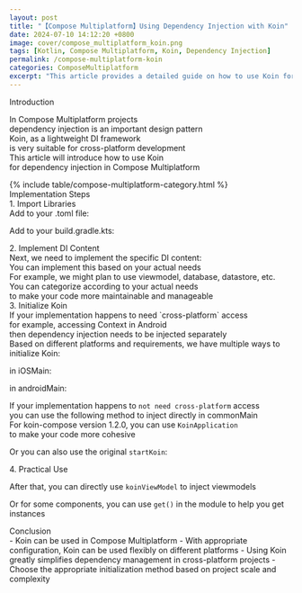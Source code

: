 ```yaml
---
layout: post
title: "【Compose Multiplatform】Using Dependency Injection with Koin"
date: 2024-07-10 14:12:20 +0800
image: cover/compose_multiplatform_koin.png
tags: [Kotlin, Compose Multiplatform, Koin, Dependency Injection]
permalink: /compose-multiplatform-koin
categories: ComposeMultiplatform
excerpt: "This article provides a detailed guide on how to use Koin for dependency injection in Compose Multiplatform projects, including library imports, DI implementation, and methods to initialize Koin on different platforms."
---
```


<div class="c-border-main-title-2">Introduction</div>

In Compose Multiplatform projects<br>
dependency injection is an important design pattern<br>
Koin, as a lightweight DI framework<br>
is very suitable for cross-platform development<br>
This article will introduce how to use Koin<br>
for dependency injection in Compose Multiplatform<br>

<div id="category">
    {% include table/compose-multiplatform-category.html %}
</div>


<div class="c-border-main-title-2">Implementation Steps</div>
<div class="c-border-content-title-1">1. Import Libraries</div>
Add to your .toml file:<br>
<script src="https://gist.github.com/waitzShigoto/1c76521f84737bfa12984f2ca451d340.js"></script>

Add to your build.gradle.kts:<br>
<script src="https://gist.github.com/waitzShigoto/305692852ee11669c95e6b6d7a4c069d.js"></script>

<div class="c-border-content-title-1">2. Implement DI Content</div>
Next, we need to implement the specific DI content:<br>
You can implement this based on your actual needs<br>
For example, we might plan to use viewmodel, database, datastore, etc.<br>
You can categorize according to your actual needs<br>
to make your code more maintainable and manageable<br>
<script src="https://gist.github.com/waitzShigoto/5b922a7f0eeb3c57e35fdb6d2f2c2842.js"></script>

<div class="c-border-content-title-1">3. Initialize Koin</div>
If your implementation happens to need `cross-platform` access<br>
for example, accessing Context in Android<br>
then dependency injection needs to be injected separately<br>
Based on different platforms and requirements, we have multiple ways to initialize Koin:<br>

in iOSMain:<br>
<script src="https://gist.github.com/waitzShigoto/9a283e26ab1ba7df68b49e1a5afdd9d7.js"></script>

in androidMain:<br>
<script src="https://gist.github.com/waitzShigoto/9aa5cf28e011445cfefb4cf96c37fbd9.js"></script>

If your implementation happens to `not need cross-platform` access<br>
you can use the following method to inject directly in commonMain<br>
For koin-compose version 1.2.0, you can use `KoinApplication`<br>
to make your code more cohesive<br>
<script src="https://gist.github.com/waitzShigoto/678e1811c1cb91ea1ede5a3de49587c0.js"></script>

Or you can also use the original `startKoin`:<br>
<script src="https://gist.github.com/waitzShigoto/b027bf199cb30df673fff52f95216aef.js"></script>

<div class="c-border-content-title-1">4. Practical Use</div>

After that, you can directly use `koinViewModel` to inject viewmodels
<script src="https://gist.github.com/waitzShigoto/e76b173931dad48aa8d87b9853021e5e.js"></script>

Or for some components, you can use `get()` in the module to help you get instances

<div class="c-border-main-title-2">Conclusion</div>
- Koin can be used in Compose Multiplatform
- With appropriate configuration, Koin can be used flexibly on different platforms
- Using Koin greatly simplifies dependency management in cross-platform projects
- Choose the appropriate initialization method based on project scale and complexity 